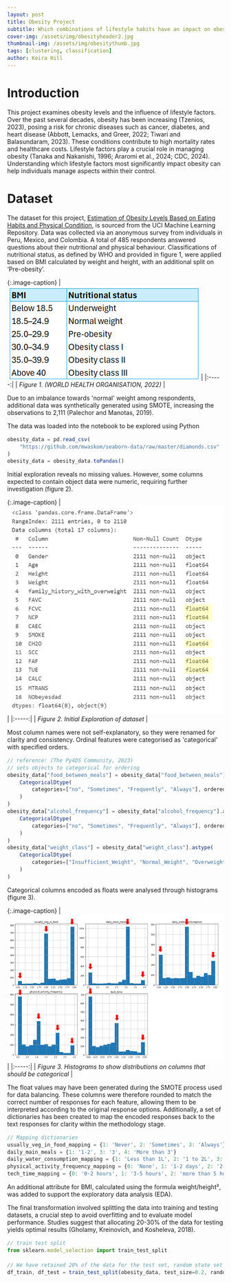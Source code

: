 ```yaml
---
layout: post
title: Obesity Project
subtitle: Which combinations of lifestyle habits have an impact on obesity, and can obesity levels be predicted using these features?
cover-img: /assets/img/obesityheader2.jpg
thumbnail-img: /assets/img/obesitythumb.jpg
tags: [clustering, classification]
author: Keira Hill
---
```


# Introduction
This project examines obesity levels and the influence of lifestyle factors. Over the past several decades, obesity has been increasing (Tzenios, 2023), posing a risk for chronic diseases such as cancer, diabetes, and heart disease (Abbott, Lemacks, and Greer, 2022; Tiwari and Balasundaram, 2023). These conditions contribute to high mortality rates and healthcare costs. Lifestyle factors play a crucial role in managing obesity (Tanaka and Nakanishi, 1996; Araromi et al., 2024; CDC, 2024). Understanding which lifestyle factors most significantly impact obesity can help individuals manage aspects within their control.

# Dataset
The dataset for this project, [Estimation of Obesity Levels Based on Eating Habits and Physical Condition](https://archive.ics.uci.edu/dataset/544/estimation+of+obesity+levels+based+on+eating+habits+and+physical+condition), is sourced from the UCI Machine Learning Repository. Data was collected via an anonymous survey from individuals in Peru, Mexico, and Colombia. A total of 485 respondents answered questions about their nutritional and physical behaviour. Classifications of nutritional status, as defined by WHO and provided in figure 1, were applied based on BMI calculated by weight and height, with an additional split on ‘Pre-obesity’.

{:.image-caption}
| ![BMI](/assets/img/project_obesity/BMITable.png) |
|:-----:|
| *Figure 1. (WORLD HEALTH ORGANISATION, 2022)* |

Due to an imbalance towards 'normal' weight among respondents, additional data was synthetically generated using SMOTE, increasing the observations to 2,111 (Palechor and Manotas, 2019).
  
The data was loaded into the notebook to be explored using Python 

```javascript
obesity_data = pd.read_csv(
    "https://github.com/mwaskom/seaborn-data/raw/master/diamonds.csv"
)
obesity_data = obesity_data.toPandas()
```

Initial exploration reveals no missing values. However, some columns expected to contain object data were numeric, requiring further investigation (figure 2). 

{:.image-caption}
| ![BMI](/assets/img/project_obesity/InitalExploration.png) |
|:-----:|
| *Figure 2. Initial Exploration of dataset* |

Most column names were not self-explanatory, so they were renamed for clarity and consistency. Ordinal features were categorised as 'categorical' with specified orders.   
```javascript
// reference: (The Py4DS Community, 2023)
// sets objects to categorical for ordering 
obesity_data["food_between_meals"] = obesity_data["food_between_meals"].astype(
    CategoricalDtype(
        categories=["no", "Sometimes", "Frequently", "Always"], ordered=True
    )
)
obesity_data["alcohol_frequency"] = obesity_data["alcohol_frequency"].astype(
    CategoricalDtype(
        categories=["no", "Sometimes", "Frequently", "Always"], ordered=True
    )
)
obesity_data["weight_class"] = obesity_data["weight_class"].astype(
    CategoricalDtype(
        categories=["Insufficient_Weight", "Normal_Weight", "Overweight_Level_I", "Overweight_Level_II", "Obesity_Type_I", "Obesity_Type_II", "Obesity_Type_III"], ordered=True
    )
)
```
Categorical columns encoded as floats were analysed through histograms (figure 3). 

{:.image-caption}
| ![BMI](/assets/img/project_obesity/CategorigaclHistograms.png) |
|:-----:|
| *Figure 3. Histograms to show distributions on columns that should be categorical* |

The float values may have been generated during the SMOTE process used for data balancing. These columns were therefore rounded to match the correct number of responses for each feature, allowing them to be interpreted according to the original response options. Additionally, a set of dictionaries has been created to map the encoded responses back to the text responses for clarity within the methodology stage.
```javascript
// Mapping dictionaries
usually_veg_in_food_mapping = {1: 'Never', 2: 'Sometimes', 3: 'Always'}
daily_main_meals = {1: '1-2', 3: '3', 4: 'More than 3'}
daily_water_consumption_mapping = {1: 'Less than 1L', 2: '1 to 2L', 3: 'More than 2L'}
physical_activity_frequency_mapping = {0: 'None', 1: '1-2 days', 2: '2-4 days', 3: '4-5 days'}
tech_time_mapping = {0: '0-2 hours', 1: '3-5 hours', 2: 'more than 5 hours'}
```
An additional attribute for BMI, calculated using the formula weight/height², was added to support the exploratory data analysis (EDA). 

The final transformation involved splitting the data into training and testing datasets, a crucial step to avoid overfitting and to evaluate model performance. Studies suggest that allocating 20-30% of the data for testing yields optimal results (Gholamy, Kreinovich, and Kosheleva, 2018).
```javascript
// train test split
from sklearn.model_selection import train_test_split

// We have retained 20% of the data for the test set, random state set for reproducability
df_train, df_test = train_test_split(obesity_data, test_size=0.2, random_state=1234)
```
